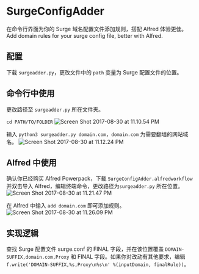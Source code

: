 # SurgeConfigAdder
在命令行界面为你的 Surge 域名配置文件添加规则，搭配 Alfred 体验更佳。  
Add domain rules for your surge config file, better with Alfred.

## 配置
下载 `surgeadder.py`，更改文件中的 `path` 变量为 Surge 配置文件的位置。

## 命令行中使用
更改路径至 `surgeadder.py` 所在文件夹。

```cd PATH/TO/FOLDER```
![Screen Shot 2017-08-30 at 11.10.54 PM](https://i.loli.net/2017/08/30/59a6d63979a5e.png)

输入 `python3 surgeadder.py domain.com`，`domain.com` 为需要翻墙的网站域名。
![Screen Shot 2017-08-30 at 11.12.24 PM](https://i.loli.net/2017/08/30/59a6d69e94bb4.png)

## Alfred 中使用
确认你已经购买 Alfred Powerpack，下载 `SurgeConfigAdder.alfredworkflow` 并双击导入 Alfred，编辑终端命令，更改路径为`surgeadder.py` 所在位置。
![Screen Shot 2017-08-30 at 11.21.47 PM](https://i.loli.net/2017/08/30/59a6d840b4268.png)

在 Alfred 中输入 `add domain.com` 即可添加规则。
![Screen Shot 2017-08-30 at 11.26.09 PM](https://i.loli.net/2017/08/30/59a6d92b0008d.png)

## 实现逻辑
查找 Surge 配置文件 surge.conf 的 FINAL 字段，并在该位置覆盖 `DOMAIN-SUFFIX,domain.com,Proxy` 和 FINAL 字段。如果你对改动有其他要求，编辑`f.write('DOMAIN-SUFFIX,%s,Proxy\n%s\n' %(inputDomain, finalRule))`。
